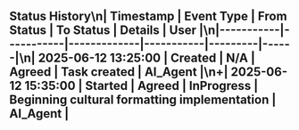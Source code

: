 ## Status History\n| Timestamp | Event Type | From Status | To Status | Details | User |\n|-----------|-----------|-------------|-----------|---------|------|\n| 2025-06-12 13:25:00 | Created | N/A | Agreed | Task created | AI_Agent |\n+| 2025-06-12 15:35:00 | Started | Agreed | InProgress | Beginning cultural formatting implementation | AI_Agent | 